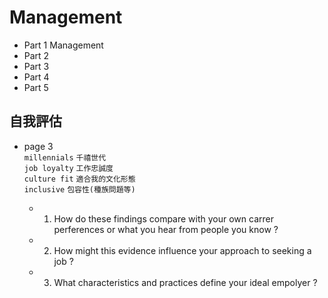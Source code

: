 # Management

+ Part 1 Management
+ Part 2 
+ Part 3
+ Part 4
+ Part 5


## 自我評估
+ page 3  
`millennials` `千禧世代`  
`job loyalty` `工作忠誠度`  
`culture fit` `適合我的文化形態`  
`inclusive` `包容性(種族問題等)`  

  + 1. How do these findings compare with your own carrer perferences or what you hear from people you know ?
  + 2. How might this evidence influence your approach to seeking a job ?
  + 3. What characteristics and practices define your ideal empolyer ?